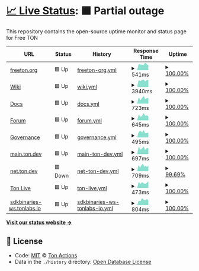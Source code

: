 # [📈 Live Status](https://ton-actions.github.io/freeton-status): <!--live status--> **🟧 Partial outage**

This repository contains the open-source uptime monitor and status page for Free TON

<!--start: status pages-->
<!-- This summary is generated by Upptime (https://github.com/upptime/upptime) -->
<!-- Do not edit this manually, your changes will be overwritten -->
<!-- prettier-ignore -->
| URL | Status | History | Response Time | Uptime |
| --- | ------ | ------- | ------------- | ------ |
| <img alt="" src="https://favicons.githubusercontent.com/freeton.org" height="13"> [freeton.org](https://freeton.org) | 🟩 Up | [freeton-org.yml](https://github.com/ton-actions/freeton-status/commits/master/history/freeton-org.yml) | <details><summary><img alt="Response time graph" src="./graphs/freeton-org/response-time-week.png" height="20"> 541ms</summary><br><a href="https://ton-actions.github.io/freeton-status/history/freeton-org"><img alt="Response time 631" src="https://img.shields.io/endpoint?url=https%3A%2F%2Fraw.githubusercontent.com%2Fton-actions%2Ffreeton-status%2Fmaster%2Fapi%2Ffreeton-org%2Fresponse-time.json"></a><br><a href="https://ton-actions.github.io/freeton-status/history/freeton-org"><img alt="24-hour response time 483" src="https://img.shields.io/endpoint?url=https%3A%2F%2Fraw.githubusercontent.com%2Fton-actions%2Ffreeton-status%2Fmaster%2Fapi%2Ffreeton-org%2Fresponse-time-day.json"></a><br><a href="https://ton-actions.github.io/freeton-status/history/freeton-org"><img alt="7-day response time 541" src="https://img.shields.io/endpoint?url=https%3A%2F%2Fraw.githubusercontent.com%2Fton-actions%2Ffreeton-status%2Fmaster%2Fapi%2Ffreeton-org%2Fresponse-time-week.json"></a><br><a href="https://ton-actions.github.io/freeton-status/history/freeton-org"><img alt="30-day response time 559" src="https://img.shields.io/endpoint?url=https%3A%2F%2Fraw.githubusercontent.com%2Fton-actions%2Ffreeton-status%2Fmaster%2Fapi%2Ffreeton-org%2Fresponse-time-month.json"></a><br><a href="https://ton-actions.github.io/freeton-status/history/freeton-org"><img alt="1-year response time 631" src="https://img.shields.io/endpoint?url=https%3A%2F%2Fraw.githubusercontent.com%2Fton-actions%2Ffreeton-status%2Fmaster%2Fapi%2Ffreeton-org%2Fresponse-time-year.json"></a></details> | <details><summary><a href="https://ton-actions.github.io/freeton-status/history/freeton-org">100.00%</a></summary><a href="https://ton-actions.github.io/freeton-status/history/freeton-org"><img alt="All-time uptime 99.94%" src="https://img.shields.io/endpoint?url=https%3A%2F%2Fraw.githubusercontent.com%2Fton-actions%2Ffreeton-status%2Fmaster%2Fapi%2Ffreeton-org%2Fuptime.json"></a><br><a href="https://ton-actions.github.io/freeton-status/history/freeton-org"><img alt="24-hour uptime 100.00%" src="https://img.shields.io/endpoint?url=https%3A%2F%2Fraw.githubusercontent.com%2Fton-actions%2Ffreeton-status%2Fmaster%2Fapi%2Ffreeton-org%2Fuptime-day.json"></a><br><a href="https://ton-actions.github.io/freeton-status/history/freeton-org"><img alt="7-day uptime 100.00%" src="https://img.shields.io/endpoint?url=https%3A%2F%2Fraw.githubusercontent.com%2Fton-actions%2Ffreeton-status%2Fmaster%2Fapi%2Ffreeton-org%2Fuptime-week.json"></a><br><a href="https://ton-actions.github.io/freeton-status/history/freeton-org"><img alt="30-day uptime 100.00%" src="https://img.shields.io/endpoint?url=https%3A%2F%2Fraw.githubusercontent.com%2Fton-actions%2Ffreeton-status%2Fmaster%2Fapi%2Ffreeton-org%2Fuptime-month.json"></a><br><a href="https://ton-actions.github.io/freeton-status/history/freeton-org"><img alt="1-year uptime 99.94%" src="https://img.shields.io/endpoint?url=https%3A%2F%2Fraw.githubusercontent.com%2Fton-actions%2Ffreeton-status%2Fmaster%2Fapi%2Ffreeton-org%2Fuptime-year.json"></a></details>
| <img alt="" src="https://favicons.githubusercontent.com/freeton.wiki" height="13"> [Wiki](https://freeton.wiki) | 🟩 Up | [wiki.yml](https://github.com/ton-actions/freeton-status/commits/master/history/wiki.yml) | <details><summary><img alt="Response time graph" src="./graphs/wiki/response-time-week.png" height="20"> 3940ms</summary><br><a href="https://ton-actions.github.io/freeton-status/history/wiki"><img alt="Response time 3740" src="https://img.shields.io/endpoint?url=https%3A%2F%2Fraw.githubusercontent.com%2Fton-actions%2Ffreeton-status%2Fmaster%2Fapi%2Fwiki%2Fresponse-time.json"></a><br><a href="https://ton-actions.github.io/freeton-status/history/wiki"><img alt="24-hour response time 4170" src="https://img.shields.io/endpoint?url=https%3A%2F%2Fraw.githubusercontent.com%2Fton-actions%2Ffreeton-status%2Fmaster%2Fapi%2Fwiki%2Fresponse-time-day.json"></a><br><a href="https://ton-actions.github.io/freeton-status/history/wiki"><img alt="7-day response time 3940" src="https://img.shields.io/endpoint?url=https%3A%2F%2Fraw.githubusercontent.com%2Fton-actions%2Ffreeton-status%2Fmaster%2Fapi%2Fwiki%2Fresponse-time-week.json"></a><br><a href="https://ton-actions.github.io/freeton-status/history/wiki"><img alt="30-day response time 3802" src="https://img.shields.io/endpoint?url=https%3A%2F%2Fraw.githubusercontent.com%2Fton-actions%2Ffreeton-status%2Fmaster%2Fapi%2Fwiki%2Fresponse-time-month.json"></a><br><a href="https://ton-actions.github.io/freeton-status/history/wiki"><img alt="1-year response time 3740" src="https://img.shields.io/endpoint?url=https%3A%2F%2Fraw.githubusercontent.com%2Fton-actions%2Ffreeton-status%2Fmaster%2Fapi%2Fwiki%2Fresponse-time-year.json"></a></details> | <details><summary><a href="https://ton-actions.github.io/freeton-status/history/wiki">100.00%</a></summary><a href="https://ton-actions.github.io/freeton-status/history/wiki"><img alt="All-time uptime 100.00%" src="https://img.shields.io/endpoint?url=https%3A%2F%2Fraw.githubusercontent.com%2Fton-actions%2Ffreeton-status%2Fmaster%2Fapi%2Fwiki%2Fuptime.json"></a><br><a href="https://ton-actions.github.io/freeton-status/history/wiki"><img alt="24-hour uptime 100.00%" src="https://img.shields.io/endpoint?url=https%3A%2F%2Fraw.githubusercontent.com%2Fton-actions%2Ffreeton-status%2Fmaster%2Fapi%2Fwiki%2Fuptime-day.json"></a><br><a href="https://ton-actions.github.io/freeton-status/history/wiki"><img alt="7-day uptime 100.00%" src="https://img.shields.io/endpoint?url=https%3A%2F%2Fraw.githubusercontent.com%2Fton-actions%2Ffreeton-status%2Fmaster%2Fapi%2Fwiki%2Fuptime-week.json"></a><br><a href="https://ton-actions.github.io/freeton-status/history/wiki"><img alt="30-day uptime 100.00%" src="https://img.shields.io/endpoint?url=https%3A%2F%2Fraw.githubusercontent.com%2Fton-actions%2Ffreeton-status%2Fmaster%2Fapi%2Fwiki%2Fuptime-month.json"></a><br><a href="https://ton-actions.github.io/freeton-status/history/wiki"><img alt="1-year uptime 100.00%" src="https://img.shields.io/endpoint?url=https%3A%2F%2Fraw.githubusercontent.com%2Fton-actions%2Ffreeton-status%2Fmaster%2Fapi%2Fwiki%2Fuptime-year.json"></a></details>
| <img alt="" src="https://favicons.githubusercontent.com/docs.ton.dev" height="13"> [Docs](http://docs.ton.dev) | 🟩 Up | [docs.yml](https://github.com/ton-actions/freeton-status/commits/master/history/docs.yml) | <details><summary><img alt="Response time graph" src="./graphs/docs/response-time-week.png" height="20"> 723ms</summary><br><a href="https://ton-actions.github.io/freeton-status/history/docs"><img alt="Response time 758" src="https://img.shields.io/endpoint?url=https%3A%2F%2Fraw.githubusercontent.com%2Fton-actions%2Ffreeton-status%2Fmaster%2Fapi%2Fdocs%2Fresponse-time.json"></a><br><a href="https://ton-actions.github.io/freeton-status/history/docs"><img alt="24-hour response time 745" src="https://img.shields.io/endpoint?url=https%3A%2F%2Fraw.githubusercontent.com%2Fton-actions%2Ffreeton-status%2Fmaster%2Fapi%2Fdocs%2Fresponse-time-day.json"></a><br><a href="https://ton-actions.github.io/freeton-status/history/docs"><img alt="7-day response time 723" src="https://img.shields.io/endpoint?url=https%3A%2F%2Fraw.githubusercontent.com%2Fton-actions%2Ffreeton-status%2Fmaster%2Fapi%2Fdocs%2Fresponse-time-week.json"></a><br><a href="https://ton-actions.github.io/freeton-status/history/docs"><img alt="30-day response time 644" src="https://img.shields.io/endpoint?url=https%3A%2F%2Fraw.githubusercontent.com%2Fton-actions%2Ffreeton-status%2Fmaster%2Fapi%2Fdocs%2Fresponse-time-month.json"></a><br><a href="https://ton-actions.github.io/freeton-status/history/docs"><img alt="1-year response time 758" src="https://img.shields.io/endpoint?url=https%3A%2F%2Fraw.githubusercontent.com%2Fton-actions%2Ffreeton-status%2Fmaster%2Fapi%2Fdocs%2Fresponse-time-year.json"></a></details> | <details><summary><a href="https://ton-actions.github.io/freeton-status/history/docs">100.00%</a></summary><a href="https://ton-actions.github.io/freeton-status/history/docs"><img alt="All-time uptime 99.79%" src="https://img.shields.io/endpoint?url=https%3A%2F%2Fraw.githubusercontent.com%2Fton-actions%2Ffreeton-status%2Fmaster%2Fapi%2Fdocs%2Fuptime.json"></a><br><a href="https://ton-actions.github.io/freeton-status/history/docs"><img alt="24-hour uptime 100.00%" src="https://img.shields.io/endpoint?url=https%3A%2F%2Fraw.githubusercontent.com%2Fton-actions%2Ffreeton-status%2Fmaster%2Fapi%2Fdocs%2Fuptime-day.json"></a><br><a href="https://ton-actions.github.io/freeton-status/history/docs"><img alt="7-day uptime 100.00%" src="https://img.shields.io/endpoint?url=https%3A%2F%2Fraw.githubusercontent.com%2Fton-actions%2Ffreeton-status%2Fmaster%2Fapi%2Fdocs%2Fuptime-week.json"></a><br><a href="https://ton-actions.github.io/freeton-status/history/docs"><img alt="30-day uptime 100.00%" src="https://img.shields.io/endpoint?url=https%3A%2F%2Fraw.githubusercontent.com%2Fton-actions%2Ffreeton-status%2Fmaster%2Fapi%2Fdocs%2Fuptime-month.json"></a><br><a href="https://ton-actions.github.io/freeton-status/history/docs"><img alt="1-year uptime 99.79%" src="https://img.shields.io/endpoint?url=https%3A%2F%2Fraw.githubusercontent.com%2Fton-actions%2Ffreeton-status%2Fmaster%2Fapi%2Fdocs%2Fuptime-year.json"></a></details>
| <img alt="" src="https://favicons.githubusercontent.com/forum.freeton.org" height="13"> [Forum](https://forum.freeton.org) | 🟩 Up | [forum.yml](https://github.com/ton-actions/freeton-status/commits/master/history/forum.yml) | <details><summary><img alt="Response time graph" src="./graphs/forum/response-time-week.png" height="20"> 645ms</summary><br><a href="https://ton-actions.github.io/freeton-status/history/forum"><img alt="Response time 611" src="https://img.shields.io/endpoint?url=https%3A%2F%2Fraw.githubusercontent.com%2Fton-actions%2Ffreeton-status%2Fmaster%2Fapi%2Fforum%2Fresponse-time.json"></a><br><a href="https://ton-actions.github.io/freeton-status/history/forum"><img alt="24-hour response time 552" src="https://img.shields.io/endpoint?url=https%3A%2F%2Fraw.githubusercontent.com%2Fton-actions%2Ffreeton-status%2Fmaster%2Fapi%2Fforum%2Fresponse-time-day.json"></a><br><a href="https://ton-actions.github.io/freeton-status/history/forum"><img alt="7-day response time 645" src="https://img.shields.io/endpoint?url=https%3A%2F%2Fraw.githubusercontent.com%2Fton-actions%2Ffreeton-status%2Fmaster%2Fapi%2Fforum%2Fresponse-time-week.json"></a><br><a href="https://ton-actions.github.io/freeton-status/history/forum"><img alt="30-day response time 594" src="https://img.shields.io/endpoint?url=https%3A%2F%2Fraw.githubusercontent.com%2Fton-actions%2Ffreeton-status%2Fmaster%2Fapi%2Fforum%2Fresponse-time-month.json"></a><br><a href="https://ton-actions.github.io/freeton-status/history/forum"><img alt="1-year response time 611" src="https://img.shields.io/endpoint?url=https%3A%2F%2Fraw.githubusercontent.com%2Fton-actions%2Ffreeton-status%2Fmaster%2Fapi%2Fforum%2Fresponse-time-year.json"></a></details> | <details><summary><a href="https://ton-actions.github.io/freeton-status/history/forum">100.00%</a></summary><a href="https://ton-actions.github.io/freeton-status/history/forum"><img alt="All-time uptime 100.00%" src="https://img.shields.io/endpoint?url=https%3A%2F%2Fraw.githubusercontent.com%2Fton-actions%2Ffreeton-status%2Fmaster%2Fapi%2Fforum%2Fuptime.json"></a><br><a href="https://ton-actions.github.io/freeton-status/history/forum"><img alt="24-hour uptime 100.00%" src="https://img.shields.io/endpoint?url=https%3A%2F%2Fraw.githubusercontent.com%2Fton-actions%2Ffreeton-status%2Fmaster%2Fapi%2Fforum%2Fuptime-day.json"></a><br><a href="https://ton-actions.github.io/freeton-status/history/forum"><img alt="7-day uptime 100.00%" src="https://img.shields.io/endpoint?url=https%3A%2F%2Fraw.githubusercontent.com%2Fton-actions%2Ffreeton-status%2Fmaster%2Fapi%2Fforum%2Fuptime-week.json"></a><br><a href="https://ton-actions.github.io/freeton-status/history/forum"><img alt="30-day uptime 100.00%" src="https://img.shields.io/endpoint?url=https%3A%2F%2Fraw.githubusercontent.com%2Fton-actions%2Ffreeton-status%2Fmaster%2Fapi%2Fforum%2Fuptime-month.json"></a><br><a href="https://ton-actions.github.io/freeton-status/history/forum"><img alt="1-year uptime 100.00%" src="https://img.shields.io/endpoint?url=https%3A%2F%2Fraw.githubusercontent.com%2Fton-actions%2Ffreeton-status%2Fmaster%2Fapi%2Fforum%2Fuptime-year.json"></a></details>
| <img alt="" src="https://favicons.githubusercontent.com/gov.freeton.org" height="13"> [Governance](https://gov.freeton.org) | 🟩 Up | [governance.yml](https://github.com/ton-actions/freeton-status/commits/master/history/governance.yml) | <details><summary><img alt="Response time graph" src="./graphs/governance/response-time-week.png" height="20"> 495ms</summary><br><a href="https://ton-actions.github.io/freeton-status/history/governance"><img alt="Response time 465" src="https://img.shields.io/endpoint?url=https%3A%2F%2Fraw.githubusercontent.com%2Fton-actions%2Ffreeton-status%2Fmaster%2Fapi%2Fgovernance%2Fresponse-time.json"></a><br><a href="https://ton-actions.github.io/freeton-status/history/governance"><img alt="24-hour response time 434" src="https://img.shields.io/endpoint?url=https%3A%2F%2Fraw.githubusercontent.com%2Fton-actions%2Ffreeton-status%2Fmaster%2Fapi%2Fgovernance%2Fresponse-time-day.json"></a><br><a href="https://ton-actions.github.io/freeton-status/history/governance"><img alt="7-day response time 495" src="https://img.shields.io/endpoint?url=https%3A%2F%2Fraw.githubusercontent.com%2Fton-actions%2Ffreeton-status%2Fmaster%2Fapi%2Fgovernance%2Fresponse-time-week.json"></a><br><a href="https://ton-actions.github.io/freeton-status/history/governance"><img alt="30-day response time 467" src="https://img.shields.io/endpoint?url=https%3A%2F%2Fraw.githubusercontent.com%2Fton-actions%2Ffreeton-status%2Fmaster%2Fapi%2Fgovernance%2Fresponse-time-month.json"></a><br><a href="https://ton-actions.github.io/freeton-status/history/governance"><img alt="1-year response time 465" src="https://img.shields.io/endpoint?url=https%3A%2F%2Fraw.githubusercontent.com%2Fton-actions%2Ffreeton-status%2Fmaster%2Fapi%2Fgovernance%2Fresponse-time-year.json"></a></details> | <details><summary><a href="https://ton-actions.github.io/freeton-status/history/governance">100.00%</a></summary><a href="https://ton-actions.github.io/freeton-status/history/governance"><img alt="All-time uptime 100.00%" src="https://img.shields.io/endpoint?url=https%3A%2F%2Fraw.githubusercontent.com%2Fton-actions%2Ffreeton-status%2Fmaster%2Fapi%2Fgovernance%2Fuptime.json"></a><br><a href="https://ton-actions.github.io/freeton-status/history/governance"><img alt="24-hour uptime 100.00%" src="https://img.shields.io/endpoint?url=https%3A%2F%2Fraw.githubusercontent.com%2Fton-actions%2Ffreeton-status%2Fmaster%2Fapi%2Fgovernance%2Fuptime-day.json"></a><br><a href="https://ton-actions.github.io/freeton-status/history/governance"><img alt="7-day uptime 100.00%" src="https://img.shields.io/endpoint?url=https%3A%2F%2Fraw.githubusercontent.com%2Fton-actions%2Ffreeton-status%2Fmaster%2Fapi%2Fgovernance%2Fuptime-week.json"></a><br><a href="https://ton-actions.github.io/freeton-status/history/governance"><img alt="30-day uptime 100.00%" src="https://img.shields.io/endpoint?url=https%3A%2F%2Fraw.githubusercontent.com%2Fton-actions%2Ffreeton-status%2Fmaster%2Fapi%2Fgovernance%2Fuptime-month.json"></a><br><a href="https://ton-actions.github.io/freeton-status/history/governance"><img alt="1-year uptime 100.00%" src="https://img.shields.io/endpoint?url=https%3A%2F%2Fraw.githubusercontent.com%2Fton-actions%2Ffreeton-status%2Fmaster%2Fapi%2Fgovernance%2Fuptime-year.json"></a></details>
| <img alt="" src="https://favicons.githubusercontent.com/main.ton.dev" height="13"> [main.ton.dev](http://main.ton.dev) | 🟩 Up | [main-ton-dev.yml](https://github.com/ton-actions/freeton-status/commits/master/history/main-ton-dev.yml) | <details><summary><img alt="Response time graph" src="./graphs/main-ton-dev/response-time-week.png" height="20"> 697ms</summary><br><a href="https://ton-actions.github.io/freeton-status/history/main-ton-dev"><img alt="Response time 623" src="https://img.shields.io/endpoint?url=https%3A%2F%2Fraw.githubusercontent.com%2Fton-actions%2Ffreeton-status%2Fmaster%2Fapi%2Fmain-ton-dev%2Fresponse-time.json"></a><br><a href="https://ton-actions.github.io/freeton-status/history/main-ton-dev"><img alt="24-hour response time 705" src="https://img.shields.io/endpoint?url=https%3A%2F%2Fraw.githubusercontent.com%2Fton-actions%2Ffreeton-status%2Fmaster%2Fapi%2Fmain-ton-dev%2Fresponse-time-day.json"></a><br><a href="https://ton-actions.github.io/freeton-status/history/main-ton-dev"><img alt="7-day response time 697" src="https://img.shields.io/endpoint?url=https%3A%2F%2Fraw.githubusercontent.com%2Fton-actions%2Ffreeton-status%2Fmaster%2Fapi%2Fmain-ton-dev%2Fresponse-time-week.json"></a><br><a href="https://ton-actions.github.io/freeton-status/history/main-ton-dev"><img alt="30-day response time 616" src="https://img.shields.io/endpoint?url=https%3A%2F%2Fraw.githubusercontent.com%2Fton-actions%2Ffreeton-status%2Fmaster%2Fapi%2Fmain-ton-dev%2Fresponse-time-month.json"></a><br><a href="https://ton-actions.github.io/freeton-status/history/main-ton-dev"><img alt="1-year response time 623" src="https://img.shields.io/endpoint?url=https%3A%2F%2Fraw.githubusercontent.com%2Fton-actions%2Ffreeton-status%2Fmaster%2Fapi%2Fmain-ton-dev%2Fresponse-time-year.json"></a></details> | <details><summary><a href="https://ton-actions.github.io/freeton-status/history/main-ton-dev">100.00%</a></summary><a href="https://ton-actions.github.io/freeton-status/history/main-ton-dev"><img alt="All-time uptime 100.00%" src="https://img.shields.io/endpoint?url=https%3A%2F%2Fraw.githubusercontent.com%2Fton-actions%2Ffreeton-status%2Fmaster%2Fapi%2Fmain-ton-dev%2Fuptime.json"></a><br><a href="https://ton-actions.github.io/freeton-status/history/main-ton-dev"><img alt="24-hour uptime 100.00%" src="https://img.shields.io/endpoint?url=https%3A%2F%2Fraw.githubusercontent.com%2Fton-actions%2Ffreeton-status%2Fmaster%2Fapi%2Fmain-ton-dev%2Fuptime-day.json"></a><br><a href="https://ton-actions.github.io/freeton-status/history/main-ton-dev"><img alt="7-day uptime 100.00%" src="https://img.shields.io/endpoint?url=https%3A%2F%2Fraw.githubusercontent.com%2Fton-actions%2Ffreeton-status%2Fmaster%2Fapi%2Fmain-ton-dev%2Fuptime-week.json"></a><br><a href="https://ton-actions.github.io/freeton-status/history/main-ton-dev"><img alt="30-day uptime 100.00%" src="https://img.shields.io/endpoint?url=https%3A%2F%2Fraw.githubusercontent.com%2Fton-actions%2Ffreeton-status%2Fmaster%2Fapi%2Fmain-ton-dev%2Fuptime-month.json"></a><br><a href="https://ton-actions.github.io/freeton-status/history/main-ton-dev"><img alt="1-year uptime 100.00%" src="https://img.shields.io/endpoint?url=https%3A%2F%2Fraw.githubusercontent.com%2Fton-actions%2Ffreeton-status%2Fmaster%2Fapi%2Fmain-ton-dev%2Fuptime-year.json"></a></details>
| <img alt="" src="https://favicons.githubusercontent.com/net.ton.dev" height="13"> [net.ton.dev](http://net.ton.dev) | 🟥 Down | [net-ton-dev.yml](https://github.com/ton-actions/freeton-status/commits/master/history/net-ton-dev.yml) | <details><summary><img alt="Response time graph" src="./graphs/net-ton-dev/response-time-week.png" height="20"> 709ms</summary><br><a href="https://ton-actions.github.io/freeton-status/history/net-ton-dev"><img alt="Response time 616" src="https://img.shields.io/endpoint?url=https%3A%2F%2Fraw.githubusercontent.com%2Fton-actions%2Ffreeton-status%2Fmaster%2Fapi%2Fnet-ton-dev%2Fresponse-time.json"></a><br><a href="https://ton-actions.github.io/freeton-status/history/net-ton-dev"><img alt="24-hour response time 674" src="https://img.shields.io/endpoint?url=https%3A%2F%2Fraw.githubusercontent.com%2Fton-actions%2Ffreeton-status%2Fmaster%2Fapi%2Fnet-ton-dev%2Fresponse-time-day.json"></a><br><a href="https://ton-actions.github.io/freeton-status/history/net-ton-dev"><img alt="7-day response time 709" src="https://img.shields.io/endpoint?url=https%3A%2F%2Fraw.githubusercontent.com%2Fton-actions%2Ffreeton-status%2Fmaster%2Fapi%2Fnet-ton-dev%2Fresponse-time-week.json"></a><br><a href="https://ton-actions.github.io/freeton-status/history/net-ton-dev"><img alt="30-day response time 606" src="https://img.shields.io/endpoint?url=https%3A%2F%2Fraw.githubusercontent.com%2Fton-actions%2Ffreeton-status%2Fmaster%2Fapi%2Fnet-ton-dev%2Fresponse-time-month.json"></a><br><a href="https://ton-actions.github.io/freeton-status/history/net-ton-dev"><img alt="1-year response time 616" src="https://img.shields.io/endpoint?url=https%3A%2F%2Fraw.githubusercontent.com%2Fton-actions%2Ffreeton-status%2Fmaster%2Fapi%2Fnet-ton-dev%2Fresponse-time-year.json"></a></details> | <details><summary><a href="https://ton-actions.github.io/freeton-status/history/net-ton-dev">99.69%</a></summary><a href="https://ton-actions.github.io/freeton-status/history/net-ton-dev"><img alt="All-time uptime 99.64%" src="https://img.shields.io/endpoint?url=https%3A%2F%2Fraw.githubusercontent.com%2Fton-actions%2Ffreeton-status%2Fmaster%2Fapi%2Fnet-ton-dev%2Fuptime.json"></a><br><a href="https://ton-actions.github.io/freeton-status/history/net-ton-dev"><img alt="24-hour uptime 97.80%" src="https://img.shields.io/endpoint?url=https%3A%2F%2Fraw.githubusercontent.com%2Fton-actions%2Ffreeton-status%2Fmaster%2Fapi%2Fnet-ton-dev%2Fuptime-day.json"></a><br><a href="https://ton-actions.github.io/freeton-status/history/net-ton-dev"><img alt="7-day uptime 99.69%" src="https://img.shields.io/endpoint?url=https%3A%2F%2Fraw.githubusercontent.com%2Fton-actions%2Ffreeton-status%2Fmaster%2Fapi%2Fnet-ton-dev%2Fuptime-week.json"></a><br><a href="https://ton-actions.github.io/freeton-status/history/net-ton-dev"><img alt="30-day uptime 99.54%" src="https://img.shields.io/endpoint?url=https%3A%2F%2Fraw.githubusercontent.com%2Fton-actions%2Ffreeton-status%2Fmaster%2Fapi%2Fnet-ton-dev%2Fuptime-month.json"></a><br><a href="https://ton-actions.github.io/freeton-status/history/net-ton-dev"><img alt="1-year uptime 99.64%" src="https://img.shields.io/endpoint?url=https%3A%2F%2Fraw.githubusercontent.com%2Fton-actions%2Ffreeton-status%2Fmaster%2Fapi%2Fnet-ton-dev%2Fuptime-year.json"></a></details>
| <img alt="" src="https://favicons.githubusercontent.com/ton.live" height="13"> [Ton Live](https://ton.live) | 🟩 Up | [ton-live.yml](https://github.com/ton-actions/freeton-status/commits/master/history/ton-live.yml) | <details><summary><img alt="Response time graph" src="./graphs/ton-live/response-time-week.png" height="20"> 473ms</summary><br><a href="https://ton-actions.github.io/freeton-status/history/ton-live"><img alt="Response time 384" src="https://img.shields.io/endpoint?url=https%3A%2F%2Fraw.githubusercontent.com%2Fton-actions%2Ffreeton-status%2Fmaster%2Fapi%2Fton-live%2Fresponse-time.json"></a><br><a href="https://ton-actions.github.io/freeton-status/history/ton-live"><img alt="24-hour response time 613" src="https://img.shields.io/endpoint?url=https%3A%2F%2Fraw.githubusercontent.com%2Fton-actions%2Ffreeton-status%2Fmaster%2Fapi%2Fton-live%2Fresponse-time-day.json"></a><br><a href="https://ton-actions.github.io/freeton-status/history/ton-live"><img alt="7-day response time 473" src="https://img.shields.io/endpoint?url=https%3A%2F%2Fraw.githubusercontent.com%2Fton-actions%2Ffreeton-status%2Fmaster%2Fapi%2Fton-live%2Fresponse-time-week.json"></a><br><a href="https://ton-actions.github.io/freeton-status/history/ton-live"><img alt="30-day response time 488" src="https://img.shields.io/endpoint?url=https%3A%2F%2Fraw.githubusercontent.com%2Fton-actions%2Ffreeton-status%2Fmaster%2Fapi%2Fton-live%2Fresponse-time-month.json"></a><br><a href="https://ton-actions.github.io/freeton-status/history/ton-live"><img alt="1-year response time 384" src="https://img.shields.io/endpoint?url=https%3A%2F%2Fraw.githubusercontent.com%2Fton-actions%2Ffreeton-status%2Fmaster%2Fapi%2Fton-live%2Fresponse-time-year.json"></a></details> | <details><summary><a href="https://ton-actions.github.io/freeton-status/history/ton-live">100.00%</a></summary><a href="https://ton-actions.github.io/freeton-status/history/ton-live"><img alt="All-time uptime 100.00%" src="https://img.shields.io/endpoint?url=https%3A%2F%2Fraw.githubusercontent.com%2Fton-actions%2Ffreeton-status%2Fmaster%2Fapi%2Fton-live%2Fuptime.json"></a><br><a href="https://ton-actions.github.io/freeton-status/history/ton-live"><img alt="24-hour uptime 100.00%" src="https://img.shields.io/endpoint?url=https%3A%2F%2Fraw.githubusercontent.com%2Fton-actions%2Ffreeton-status%2Fmaster%2Fapi%2Fton-live%2Fuptime-day.json"></a><br><a href="https://ton-actions.github.io/freeton-status/history/ton-live"><img alt="7-day uptime 100.00%" src="https://img.shields.io/endpoint?url=https%3A%2F%2Fraw.githubusercontent.com%2Fton-actions%2Ffreeton-status%2Fmaster%2Fapi%2Fton-live%2Fuptime-week.json"></a><br><a href="https://ton-actions.github.io/freeton-status/history/ton-live"><img alt="30-day uptime 100.00%" src="https://img.shields.io/endpoint?url=https%3A%2F%2Fraw.githubusercontent.com%2Fton-actions%2Ffreeton-status%2Fmaster%2Fapi%2Fton-live%2Fuptime-month.json"></a><br><a href="https://ton-actions.github.io/freeton-status/history/ton-live"><img alt="1-year uptime 100.00%" src="https://img.shields.io/endpoint?url=https%3A%2F%2Fraw.githubusercontent.com%2Fton-actions%2Ffreeton-status%2Fmaster%2Fapi%2Fton-live%2Fuptime-year.json"></a></details>
| <img alt="" src="https://favicons.githubusercontent.com/sdkbinaries-ws.tonlabs.io" height="13"> [sdkbinaries-ws.tonlabs.io](http://sdkbinaries-ws.tonlabs.io) | 🟩 Up | [sdkbinaries-ws-tonlabs-io.yml](https://github.com/ton-actions/freeton-status/commits/master/history/sdkbinaries-ws-tonlabs-io.yml) | <details><summary><img alt="Response time graph" src="./graphs/sdkbinaries-ws-tonlabs-io/response-time-week.png" height="20"> 804ms</summary><br><a href="https://ton-actions.github.io/freeton-status/history/sdkbinaries-ws-tonlabs-io"><img alt="Response time 915" src="https://img.shields.io/endpoint?url=https%3A%2F%2Fraw.githubusercontent.com%2Fton-actions%2Ffreeton-status%2Fmaster%2Fapi%2Fsdkbinaries-ws-tonlabs-io%2Fresponse-time.json"></a><br><a href="https://ton-actions.github.io/freeton-status/history/sdkbinaries-ws-tonlabs-io"><img alt="24-hour response time 725" src="https://img.shields.io/endpoint?url=https%3A%2F%2Fraw.githubusercontent.com%2Fton-actions%2Ffreeton-status%2Fmaster%2Fapi%2Fsdkbinaries-ws-tonlabs-io%2Fresponse-time-day.json"></a><br><a href="https://ton-actions.github.io/freeton-status/history/sdkbinaries-ws-tonlabs-io"><img alt="7-day response time 804" src="https://img.shields.io/endpoint?url=https%3A%2F%2Fraw.githubusercontent.com%2Fton-actions%2Ffreeton-status%2Fmaster%2Fapi%2Fsdkbinaries-ws-tonlabs-io%2Fresponse-time-week.json"></a><br><a href="https://ton-actions.github.io/freeton-status/history/sdkbinaries-ws-tonlabs-io"><img alt="30-day response time 857" src="https://img.shields.io/endpoint?url=https%3A%2F%2Fraw.githubusercontent.com%2Fton-actions%2Ffreeton-status%2Fmaster%2Fapi%2Fsdkbinaries-ws-tonlabs-io%2Fresponse-time-month.json"></a><br><a href="https://ton-actions.github.io/freeton-status/history/sdkbinaries-ws-tonlabs-io"><img alt="1-year response time 915" src="https://img.shields.io/endpoint?url=https%3A%2F%2Fraw.githubusercontent.com%2Fton-actions%2Ffreeton-status%2Fmaster%2Fapi%2Fsdkbinaries-ws-tonlabs-io%2Fresponse-time-year.json"></a></details> | <details><summary><a href="https://ton-actions.github.io/freeton-status/history/sdkbinaries-ws-tonlabs-io">100.00%</a></summary><a href="https://ton-actions.github.io/freeton-status/history/sdkbinaries-ws-tonlabs-io"><img alt="All-time uptime 100.00%" src="https://img.shields.io/endpoint?url=https%3A%2F%2Fraw.githubusercontent.com%2Fton-actions%2Ffreeton-status%2Fmaster%2Fapi%2Fsdkbinaries-ws-tonlabs-io%2Fuptime.json"></a><br><a href="https://ton-actions.github.io/freeton-status/history/sdkbinaries-ws-tonlabs-io"><img alt="24-hour uptime 100.00%" src="https://img.shields.io/endpoint?url=https%3A%2F%2Fraw.githubusercontent.com%2Fton-actions%2Ffreeton-status%2Fmaster%2Fapi%2Fsdkbinaries-ws-tonlabs-io%2Fuptime-day.json"></a><br><a href="https://ton-actions.github.io/freeton-status/history/sdkbinaries-ws-tonlabs-io"><img alt="7-day uptime 100.00%" src="https://img.shields.io/endpoint?url=https%3A%2F%2Fraw.githubusercontent.com%2Fton-actions%2Ffreeton-status%2Fmaster%2Fapi%2Fsdkbinaries-ws-tonlabs-io%2Fuptime-week.json"></a><br><a href="https://ton-actions.github.io/freeton-status/history/sdkbinaries-ws-tonlabs-io"><img alt="30-day uptime 100.00%" src="https://img.shields.io/endpoint?url=https%3A%2F%2Fraw.githubusercontent.com%2Fton-actions%2Ffreeton-status%2Fmaster%2Fapi%2Fsdkbinaries-ws-tonlabs-io%2Fuptime-month.json"></a><br><a href="https://ton-actions.github.io/freeton-status/history/sdkbinaries-ws-tonlabs-io"><img alt="1-year uptime 100.00%" src="https://img.shields.io/endpoint?url=https%3A%2F%2Fraw.githubusercontent.com%2Fton-actions%2Ffreeton-status%2Fmaster%2Fapi%2Fsdkbinaries-ws-tonlabs-io%2Fuptime-year.json"></a></details>

<!--end: status pages-->

[**Visit our status website →**](https://ton-actions.github.io/freeton-status)

## 📄 License

- Code: [MIT](./LICENSE) © [Ton Actions](https://github.com/ton-actions)
- Data in the `./history` directory: [Open Database License](https://opendatacommons.org/licenses/odbl/1-0/)
